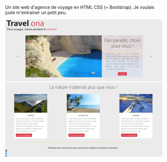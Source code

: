 Un site web d'agence de voyage en HTML CSS (+ Bootstrap). Je voulais juste m'entrainer un petit peu.

<img src="picture/capture-readme.png">
<img src="picture/capture-readme-2.png">